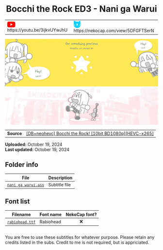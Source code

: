 
<h1 align='center'>Bocchi the Rock ED3 - Nani ga Warui</h1>

<table align='center'>
    <tr>
        <td> <img src='../.img/youtube.svg' alt='YouTube' width=27 align='center'> &nbsp https://youtu.be/3ijkvUYwJhU </td>
        <td> <img src='../.img/nekocap.svg' alt='NekoCap' width=23 align='center'> &nbsp https://nekocap.com/view/5DFGFTSerN </td>
    </tr>
</table>

[![](./preview.webp)](https://www.youtube.com/watch?v=3ijkvUYwJhU&nekocap=5DFGFTSerN)

<table align='center'>
    <tr>
        <!-- Source -->
        <td><b>Source</b></td>
        <!--  [[DB+neohevc] Bocchi the Rock! [10bit BD1080p][HEVC-x265]](https://nyaa.si/view/1678808) -->
        <td><a href="https://nyaa.si/view/1678808">[DB+neohevc] Bocchi the Rock! [10bit BD1080p][HEVC-x265]</a></td>
    </tr>
</table>

**Uploaded:** October 19, 2024  
**Last updated:** October 19, 2024

<!-- Description goes here -->

## Folder info

| File | Description |
| ---- | ----------- |
[`nani ga warui.ass`](nani%20ga%20warui.ass) | Subtitle file |

## Font list

| Filename | Font name | NekoCap font? |
| ---- | ---- | :--: |
 [`rabiohead.ttf`](./fonts/rabiohead.ttf) | Rabiohead | ❌ |

<!-- Permissions -->
## 
You are free to use these subtitles for whatever purpose. Please retain any credits listed in the subs. Credit to me is not required, but is appriciated.
